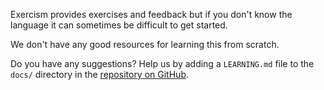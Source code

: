 Exercism provides exercises and feedback but if you don't know the
language it can sometimes be difficult to get started.

We don't have any good resources for learning this from scratch.

Do you have any suggestions? Help us by adding a `LEARNING.md` file to
the `docs/` directory in the [repository on GitHub](REPO).
